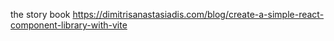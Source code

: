 the story book https://dimitrisanastasiadis.com/blog/create-a-simple-react-component-library-with-vite
